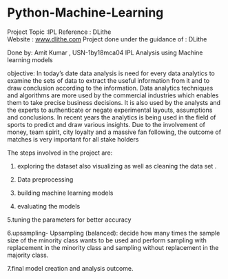 # Python-Machine-Learning
Project Topic :IPL
Reference : DLithe  
Website : www.dlithe.com
Project done under the guidance of : DLithe

Done by: Amit Kumar , USN-1by18mca04
IPL Analysis using Machine learning models

 objective: In today’s date data analysis is need for every data analytics to examine the sets of data to extract the
useful information from it and to draw conclusion according to the information. Data analytics techniques and
algorithms are more used by the commercial industries which enables them to take precise business decisions. It is also
used by the analysts and the experts to authenticate or negate experimental layouts, assumptions and conclusions. In
recent years the analytics is being used in the field of sports to predict and draw various insights. Due to the
involvement of money, team spirit, city loyalty and a massive fan following, the outcome of matches is very important
for all stake holders

The steps involved in the project are:

1. exploring the dataset also visualizing as well as cleaning the data set .

2. Data preprocessing

3. building machine learning models

4. evaluating the models

5.tuning the parameters for better accuracy

6.upsampling- Upsampling (balanced): decide how many times the sample size of the minority class wants to be used and perform sampling with replacement in the minority class and sampling without replacement in the majority class.

7.final model creation and analysis outcome.
